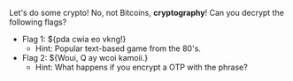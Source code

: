 Let's do some crypto! No, not Bitcoins, **cryptography**! Can you decrypt the following flags?

- Flag 1: ${pda cwia eo vkng!}
    - Hint: Popular text-based game from the 80's.
- Flag 2: ${Woui, Q ay wcoi kamoii.}
    - Hint: What happens if you encrypt a OTP with the phrase?
